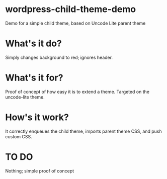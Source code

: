 # wordpress-child-theme-demo
Demo for a simple child theme, based on Uncode Lite parent theme

# What's it do?
Simply changes <body> background to red; ignores header.

# What's it for?
Proof of concept of how easy it is to extend a theme.
Targeted on the uncode-lite theme.

# How's it work?
It correctly enqueues the child theme, imports parent theme CSS, and push custom CSS.

# TO DO
Nothing; simple proof of concept
